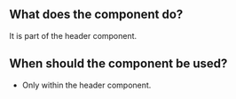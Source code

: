 
## What does the component do?
It is part of the header component.

## When should the component be used?
* Only within the header component.